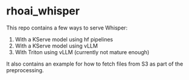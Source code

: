 # rhoai_whisper

This repo contains a few ways to serve Whisper:
1. With a KServe model using hf pipelines
2. With a KServe model using vLLM
3. With Triton using vLLM (currently not mature enough)

It also contains an example for how to fetch files from S3 as part of the preprocessing.
